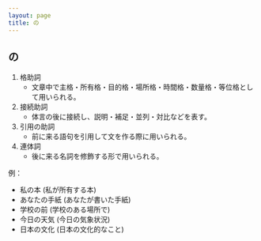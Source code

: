 ```yaml
---
layout: page
title: の
---
```

## の

1. 格助詞
   - 文章中で主格・所有格・目的格・場所格・時間格・数量格・等位格として用いられる。
2. 接続助詞
   - 体言の後に接続し、説明・補足・並列・対比などを表す。
3. 引用の助詞
   - 前に来る語句を引用して文を作る際に用いられる。
4. 連体詞
   - 後に来る名詞を修飾する形で用いられる。

例：
- 私の本 (私が所有する本)
- あなたの手紙 (あなたが書いた手紙)
- 学校の前 (学校のある場所で)
- 今日の天気 (今日の気象状況)
- 日本の文化 (日本の文化的なこと)